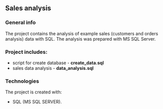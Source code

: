 ## Sales analysis

### General info
The project contains the analysis of example sales (customers and orders analysis) data with SQL. The analysis was prepared with MS SQL Server.

### Project includes:
- script for create database - **create_data.sql**
- sales data analysis - **data_analysis.sql**
   
### Technologies
The project is created with:
- SQL (MS SQL SERVER).

